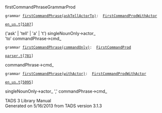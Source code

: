 ---
---
<span class="title">firstCommandPhrase</span><span class="type">GrammarProd</span>

`grammar `<span class="classExtLink">[`firstCommandPhrase(askTellActorTo)`](../object/firstCommandPhrase(askTellActorTo).html)</span>` :   `[`FirstCommandProdWithActor`](../object/FirstCommandProdWithActor.html)

[`en_us.t`](../file/en_us.t.html)`[`[`5107`](../source/en_us.t.html#5107)`]`

<div class="gramrule">

('ask' \| 'tell' \| 'a' \| 't') singleNounOnly-\>actor\_  
'to' commandPhrase-\>cmd\_  

</div>

`grammar `<span class="classExtLink">[`firstCommandPhrase(commandOnly)`](../object/firstCommandPhrase(commandOnly).html)</span>` :   `[`FirstCommandProd`](../object/FirstCommandProd.html)

[`parser.t`](../file/parser.t.html)`[`[`781`](../source/parser.t.html#781)`]`

<div class="gramrule">

commandPhrase-\>cmd\_  

</div>

`grammar `<span class="classExtLink">[`firstCommandPhrase(withActor)`](../object/firstCommandPhrase(withActor).html)</span>` :   `[`FirstCommandProdWithActor`](../object/FirstCommandProdWithActor.html)

[`en_us.t`](../file/en_us.t.html)`[`[`5095`](../source/en_us.t.html#5095)`]`

<div class="gramrule">

singleNounOnly-\>actor\_ ',' commandPhrase-\>cmd\_  

</div>

<div class="ftr">

TADS 3 Library Manual  
Generated on 5/16/2013 from TADS version 3.1.3

</div>
